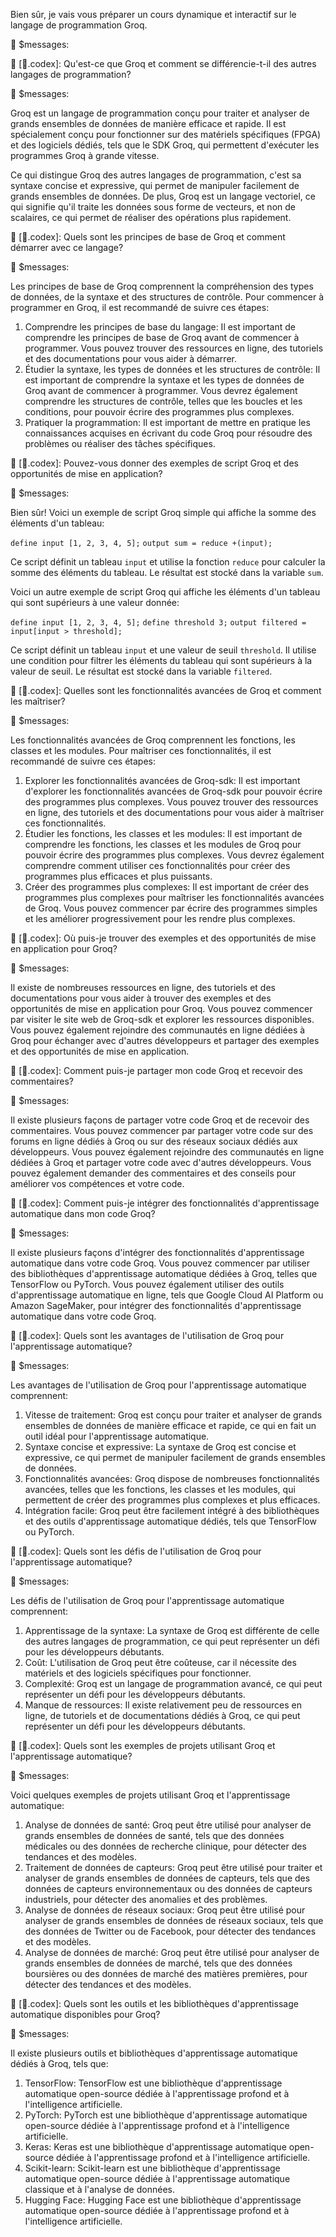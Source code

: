 Bien sûr, je vais vous préparer un cours dynamique et interactif sur le langage de programmation Groq.

💬 $messages:

🤖 [📔.codex]: Qu'est-ce que Groq et comment se différencie-t-il des autres langages de programmation?

💬 $messages:

Groq est un langage de programmation conçu pour traiter et analyser de grands ensembles de données de manière efficace et rapide. Il est spécialement conçu pour fonctionner sur des matériels spécifiques (FPGA) et des logiciels dédiés, tels que le SDK Groq, qui permettent d'exécuter les programmes Groq à grande vitesse.

Ce qui distingue Groq des autres langages de programmation, c'est sa syntaxe concise et expressive, qui permet de manipuler facilement de grands ensembles de données. De plus, Groq est un langage vectoriel, ce qui signifie qu'il traite les données sous forme de vecteurs, et non de scalaires, ce qui permet de réaliser des opérations plus rapidement.

🤖 [📔.codex]: Quels sont les principes de base de Groq et comment démarrer avec ce langage?

💬 $messages:

Les principes de base de Groq comprennent la compréhension des types de données, de la syntaxe et des structures de contrôle. Pour commencer à programmer en Groq, il est recommandé de suivre ces étapes:

1. Comprendre les principes de base du langage: Il est important de comprendre les principes de base de Groq avant de commencer à programmer. Vous pouvez trouver des ressources en ligne, des tutoriels et des documentations pour vous aider à démarrer.
2. Étudier la syntaxe, les types de données et les structures de contrôle: Il est important de comprendre la syntaxe et les types de données de Groq avant de commencer à programmer. Vous devrez également comprendre les structures de contrôle, telles que les boucles et les conditions, pour pouvoir écrire des programmes plus complexes.
3. Pratiquer la programmation: Il est important de mettre en pratique les connaissances acquises en écrivant du code Groq pour résoudre des problèmes ou réaliser des tâches spécifiques.

🤖 [📔.codex]: Pouvez-vous donner des exemples de script Groq et des opportunités de mise en application?

💬 $messages:

Bien sûr! Voici un exemple de script Groq simple qui affiche la somme des éléments d'un tableau:

`define input [1, 2, 3, 4, 5];`
`output sum = reduce +(input);`

Ce script définit un tableau `input` et utilise la fonction `reduce` pour calculer la somme des éléments du tableau. Le résultat est stocké dans la variable `sum`.

Voici un autre exemple de script Groq qui affiche les éléments d'un tableau qui sont supérieurs à une valeur donnée:

`define input [1, 2, 3, 4, 5];`
`define threshold 3;`
`output filtered = input[input > threshold];`

Ce script définit un tableau `input` et une valeur de seuil `threshold`. Il utilise une condition pour filtrer les éléments du tableau qui sont supérieurs à la valeur de seuil. Le résultat est stocké dans la variable `filtered`.

🤖 [📔.codex]: Quelles sont les fonctionnalités avancées de Groq et comment les maîtriser?

💬 $messages:

Les fonctionnalités avancées de Groq comprennent les fonctions, les classes et les modules. Pour maîtriser ces fonctionnalités, il est recommandé de suivre ces étapes:

1. Explorer les fonctionnalités avancées de Groq-sdk: Il est important d'explorer les fonctionnalités avancées de Groq-sdk pour pouvoir écrire des programmes plus complexes. Vous pouvez trouver des ressources en ligne, des tutoriels et des documentations pour vous aider à maîtriser ces fonctionnalités.
2. Étudier les fonctions, les classes et les modules: Il est important de comprendre les fonctions, les classes et les modules de Groq pour pouvoir écrire des programmes plus complexes. Vous devrez également comprendre comment utiliser ces fonctionnalités pour créer des programmes plus efficaces et plus puissants.
3. Créer des programmes plus complexes: Il est important de créer des programmes plus complexes pour maîtriser les fonctionnalités avancées de Groq. Vous pouvez commencer par écrire des programmes simples et les améliorer progressivement pour les rendre plus complexes.

🤖 [📔.codex]: Où puis-je trouver des exemples et des opportunités de mise en application pour Groq?

💬 $messages:

Il existe de nombreuses ressources en ligne, des tutoriels et des documentations pour vous aider à trouver des exemples et des opportunités de mise en application pour Groq. Vous pouvez commencer par visiter le site web de Groq-sdk et explorer les ressources disponibles. Vous pouvez également rejoindre des communautés en ligne dédiées à Groq pour échanger avec d'autres développeurs et partager des exemples et des opportunités de mise en application.

🤖 [📔.codex]: Comment puis-je partager mon code Groq et recevoir des commentaires?

💬 $messages:

Il existe plusieurs façons de partager votre code Groq et de recevoir des commentaires. Vous pouvez commencer par partager votre code sur des forums en ligne dédiés à Groq ou sur des réseaux sociaux dédiés aux développeurs. Vous pouvez également rejoindre des communautés en ligne dédiées à Groq et partager votre code avec d'autres développeurs. Vous pouvez également demander des commentaires et des conseils pour améliorer vos compétences et votre code.

🤖 [📔.codex]: Comment puis-je intégrer des fonctionnalités d'apprentissage automatique dans mon code Groq?

💬 $messages:

Il existe plusieurs façons d'intégrer des fonctionnalités d'apprentissage automatique dans votre code Groq. Vous pouvez commencer par utiliser des bibliothèques d'apprentissage automatique dédiées à Groq, telles que TensorFlow ou PyTorch. Vous pouvez également utiliser des outils d'apprentissage automatique en ligne, tels que Google Cloud AI Platform ou Amazon SageMaker, pour intégrer des fonctionnalités d'apprentissage automatique dans votre code Groq.

🤖 [📔.codex]: Quels sont les avantages de l'utilisation de Groq pour l'apprentissage automatique?

💬 $messages:

Les avantages de l'utilisation de Groq pour l'apprentissage automatique comprennent:

1. Vitesse de traitement: Groq est conçu pour traiter et analyser de grands ensembles de données de manière efficace et rapide, ce qui en fait un outil idéal pour l'apprentissage automatique.
2. Syntaxe concise et expressive: La syntaxe de Groq est concise et expressive, ce qui permet de manipuler facilement de grands ensembles de données.
3. Fonctionnalités avancées: Groq dispose de nombreuses fonctionnalités avancées, telles que les fonctions, les classes et les modules, qui permettent de créer des programmes plus complexes et plus efficaces.
4. Intégration facile: Groq peut être facilement intégré à des bibliothèques et des outils d'apprentissage automatique dédiés, tels que TensorFlow ou PyTorch.

🤖 [📔.codex]: Quels sont les défis de l'utilisation de Groq pour l'apprentissage automatique?

💬 $messages:

Les défis de l'utilisation de Groq pour l'apprentissage automatique comprennent:

1. Apprentissage de la syntaxe: La syntaxe de Groq est différente de celle des autres langages de programmation, ce qui peut représenter un défi pour les développeurs débutants.
2. Coût: L'utilisation de Groq peut être coûteuse, car il nécessite des matériels et des logiciels spécifiques pour fonctionner.
3. Complexité: Groq est un langage de programmation avancé, ce qui peut représenter un défi pour les développeurs débutants.
4. Manque de ressources: Il existe relativement peu de ressources en ligne, de tutoriels et de documentations dédiés à Groq, ce qui peut représenter un défi pour les développeurs débutants.

🤖 [📔.codex]: Quels sont les exemples de projets utilisant Groq et l'apprentissage automatique?

💬 $messages:

Voici quelques exemples de projets utilisant Groq et l'apprentissage automatique:

1. Analyse de données de santé: Groq peut être utilisé pour analyser de grands ensembles de données de santé, tels que des données médicales ou des données de recherche clinique, pour détecter des tendances et des modèles.
2. Traitement de données de capteurs: Groq peut être utilisé pour traiter et analyser de grands ensembles de données de capteurs, tels que des données de capteurs environnementaux ou des données de capteurs industriels, pour détecter des anomalies et des problèmes.
3. Analyse de données de réseaux sociaux: Groq peut être utilisé pour analyser de grands ensembles de données de réseaux sociaux, tels que des données de Twitter ou de Facebook, pour détecter des tendances et des modèles.
4. Analyse de données de marché: Groq peut être utilisé pour analyser de grands ensembles de données de marché, tels que des données boursières ou des données de marché des matières premières, pour détecter des tendances et des modèles.

🤖 [📔.codex]: Quels sont les outils et les bibliothèques d'apprentissage automatique disponibles pour Groq?

💬 $messages:

Il existe plusieurs outils et bibliothèques d'apprentissage automatique dédiés à Groq, tels que:

1. TensorFlow: TensorFlow est une bibliothèque d'apprentissage automatique open-source dédiée à l'apprentissage profond et à l'intelligence artificielle.
2. PyTorch: PyTorch est une bibliothèque d'apprentissage automatique open-source dédiée à l'apprentissage profond et à l'intelligence artificielle.
3. Keras: Keras est une bibliothèque d'apprentissage automatique open-source dédiée à l'apprentissage profond et à l'intelligence artificielle.
4. Scikit-learn: Scikit-learn est une bibliothèque d'apprentissage automatique open-source dédiée à l'apprentissage automatique classique et à l'analyse de données.
5. Hugging Face: Hugging Face est une bibliothèque d'apprentissage automatique open-source dédiée à l'apprentissage profond et à l'intelligence artificielle.
